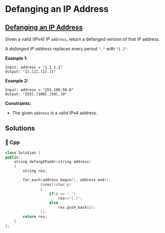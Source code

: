 # Defanging an IP Address

## [Defanging an IP Address](https://leetcode.com/problems/defanging-an-ip-address)

Given a valid \(IPv4\) IP `address`, return a defanged version of that IP address.

A _defanged IP address_ replaces every period `"."` with `"[.]"`.

**Example 1:**

```text
Input: address = "1.1.1.1"
Output: "1[.]1[.]1[.]1"
```

**Example 2:**

```text
Input: address = "255.100.50.0"
Output: "255[.]100[.]50[.]0"
```

**Constraints:**

* The given `address` is a valid IPv4 address.

## Solutions

### 🧠 Cpp

```cpp
class Solution {
public:
    string defangIPaddr(string address)
    {
        string res;

        for_each(address.begin(), address.end(),
                [&res](char c) 
                {
                    if(c == '.')
                        res+="[.]";
                    else
                        res.push_back(c);
                });
        return res;
    }
};
```

